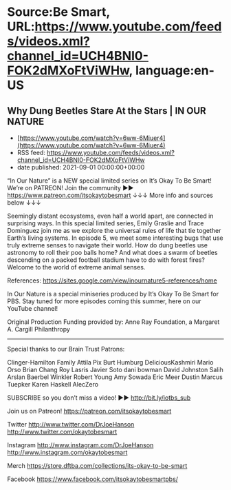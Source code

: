 # Source:Be Smart, URL:https://www.youtube.com/feeds/videos.xml?channel_id=UCH4BNI0-FOK2dMXoFtViWHw, language:en-US

## Why Dung Beetles Stare At the Stars | IN OUR NATURE
 - [https://www.youtube.com/watch?v=6ww-6Miuer4](https://www.youtube.com/watch?v=6ww-6Miuer4)
 - RSS feed: https://www.youtube.com/feeds/videos.xml?channel_id=UCH4BNI0-FOK2dMXoFtViWHw
 - date published: 2021-09-01 00:00:00+00:00

“In Our Nature” is a NEW special limited series on It’s Okay To Be Smart!
We’re on PATREON! Join the community ►► https://www.patreon.com/itsokaytobesmart
↓↓↓ More info and sources below ↓↓↓

Seemingly distant ecosystems, even half a world apart, are connected in surprising ways. In this special limited series, Emily Graslie and Trace Dominguez join me as we explore the universal rules of life that tie together Earth’s living systems. In episode 5, we meet some interesting bugs that use truly extreme senses to navigate their world. How do dung beetles use astronomy to roll their poo balls home? And what does a swarm of beetles descending on a packed football stadium have to do with forest fires? Welcome to the world of extreme animal senses.

References: https://sites.google.com/view/inournature5-references/home

In Our Nature is a special miniseries produced by It’s Okay To Be Smart for PBS. Stay tuned for more episodes coming this summer, here on our YouTube channel!

Original Production Funding provided by: Anne Ray Foundation, a Margaret A. Cargill Philanthropy

-----------

Special thanks to our Brain Trust Patrons:

Clinger-Hamilton Family
Attila Pix
Burt Humburg
DeliciousKashmiri
Mario Orso
Brian Chang
Roy Lasris
Javier Soto
dani bowman
David Johnston
Salih Arslan
Baerbel Winkler
Robert Young
Amy Sowada
Eric Meer
Dustin
Marcus Tuepker
Karen Haskell
AlecZero

SUBSCRIBE so you don’t miss a video! ►► http://bit.ly/iotbs_sub

Join us on Patreon! 
https://patreon.com/itsokaytobesmart

Twitter 
http://www.twitter.com/DrJoeHanson
http://www.twitter.com/okaytobesmart 

Instagram 
http://www.instagram.com/DrJoeHanson 
http://www.instagram.com/okaytobesmart 

Merch
https://store.dftba.com/collections/its-okay-to-be-smart

Facebook
https://www.facebook.com/itsokaytobesmartpbs/

